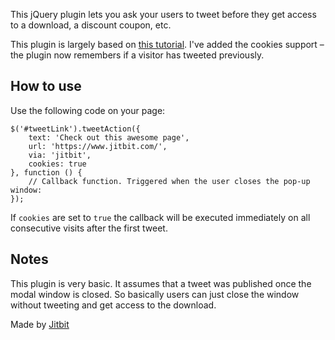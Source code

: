 This jQuery plugin lets you ask your users to tweet before they get access to a download, a discount coupon, etc. 

This plugin is largely based on [this tutorial](http://tutorialzine.com/2011/05/tweet-to-download-jquery/). I've added the cookies support – the plugin now remembers if a visitor has tweeted previously. 

## How to use

Use the following code on your page: 

	$('#tweetLink').tweetAction({
		text: 'Check out this awesome page',
		url: 'https://www.jitbit.com/',
		via: 'jitbit',
		cookies: true
	}, function () {
		// Callback function. Triggered when the user closes the pop-up window:
	}); 

If `cookies` are set to `true` the callback will be executed immediately on all consecutive visits after the first tweet.

## Notes

This plugin is very basic. It assumes that a tweet was published once the modal window is closed. So basically users can just close the window without tweeting and get access to the download. 


Made by [Jitbit](https://www.jitbit.com/)
